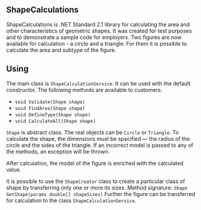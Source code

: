 ShapeCalculations
---

ShapeCalculations is .NET Standard 2.1 library for calculating the area and other characteristics of geometric shapes.
It was created for test purposes and to demonstrate a sample code for employers.
Two figures are now available for calculation - a circle and a triangle. 
For them it is possible to calculate the area and subtype of the figure.

Using
---

The main class is `ShapeCalculationService`. It can be used with the default constructor.
The following methods are available to customers:
* `void Validate(Shape shape)`
* `void FindArea(Shape shape)`
* `void DefineType(Shape shape)`
* `void CalculateAll(Shape shape)`

`Shape` is abstract class. The real objects can be `Circle` or `Triangle`.
To calculate the shape, the dimensions must be specified — the radius of the circle and the sides of the triangle.
If an incorrect model is passed to any of the methods, an exception will be thrown.

After calculation, the model of the figure is enriched with the calculated value.

It is possible to use the `ShapeCreator` class to create a particular class of shape by transferring only one or more its sizes.
Method signature:
`Shape GetShape(params double[] shapeSizes)`
Further the figure can be transferred for calculation to the class `ShapeCalculationService`.
